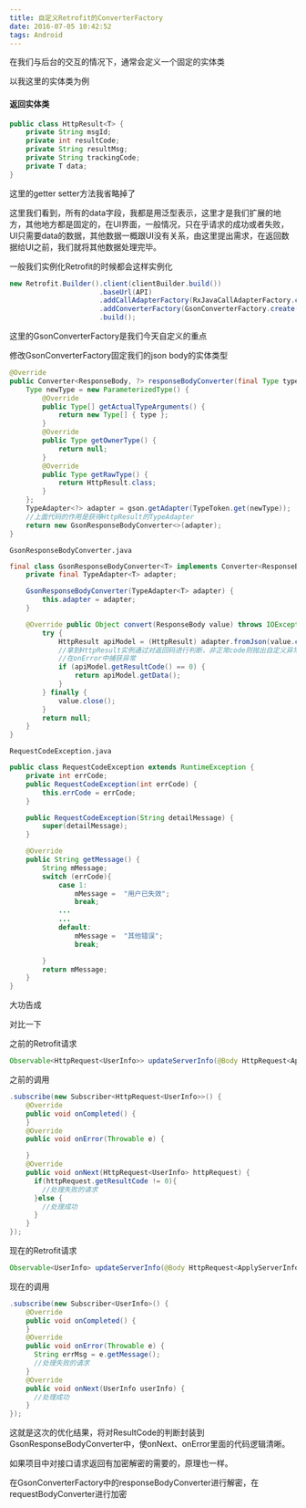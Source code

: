 ```yaml
---
title: 自定义Retrofit的ConverterFactory
date: 2016-07-05 10:42:52
tags: Android
---
```

在我们与后台的交互的情况下，通常会定义一个固定的实体类

以我这里的实体类为例
#### 返回实体类
```java
public class HttpResult<T> {
    private String msgId;
    private int resultCode;
    private String resultMsg;
    private String trackingCode;
    private T data;
}
```
这里的getter setter方法我省略掉了

这里我们看到，所有的data字段，我都是用泛型表示，这里才是我们扩展的地方，其他地方都是固定的，在UI界面，一般情况，只在乎请求的成功或者失败，UI只需要data的数据，其他数据一概跟UI没有关系，由这里提出需求，在返回数据给UI之前，我们就将其他数据处理完毕。

一般我们实例化Retrofit的时候都会这样实例化
```java
new Retrofit.Builder().client(clientBuilder.build())
                      .baseUrl(API)
                      .addCallAdapterFactory(RxJavaCallAdapterFactory.create())
                      .addConverterFactory(GsonConverterFactory.create())
                      .build();
```
这里的GsonConverterFactory是我们今天自定义的重点

修改GsonConverterFactory固定我们的json body的实体类型

```java
@Override
public Converter<ResponseBody, ?> responseBodyConverter(final Type type, Annotation[] annotations, Retrofit retrofit) {
    Type newType = new ParameterizedType() {
        @Override
        public Type[] getActualTypeArguments() {
            return new Type[] { type };
        }
        @Override
        public Type getOwnerType() {
            return null;
        }
        @Override
        public Type getRawType() {
            return HttpResult.class;
        }
    };
    TypeAdapter<?> adapter = gson.getAdapter(TypeToken.get(newType));
    //上面代码的作用是获得HttpResult的TypeAdapter
    return new GsonResponseBodyConverter<>(adapter);
}
```
`GsonResponseBodyConverter.java`
```java
final class GsonResponseBodyConverter<T> implements Converter<ResponseBody, Object> {
    private final TypeAdapter<T> adapter;

    GsonResponseBodyConverter(TypeAdapter<T> adapter) {
        this.adapter = adapter;
    }

    @Override public Object convert(ResponseBody value) throws IOException {
        try {
            HttpResult apiModel = (HttpResult) adapter.fromJson(value.charStream());
            //拿到HttpResult实例通过对返回码进行判断，非正常code则抛出自定义异常
            //在onError中捕获异常
            if (apiModel.getResultCode() == 0) {
                return apiModel.getData();
            }
        } finally {
            value.close();
        }
        return null;
    }
}
```
`RequestCodeException.java`
```java
public class RequestCodeException extends RuntimeException {
    private int errCode;
    public RequestCodeException(int errCode) {
        this.errCode = errCode;
    }

    public RequestCodeException(String detailMessage) {
        super(detailMessage);
    }

    @Override
    public String getMessage() {
        String mMessage;
        switch (errCode){
            case 1:
                mMessage =  "用户已失效";
                break;
            ...
            ...
            default:
                mMessage =  "其他错误";
                break;

        }
        return mMessage;
    }
}
```
大功告成

对比一下

之前的Retrofit请求

```java
Observable<HttpRequest<UserInfo>> updateServerInfo(@Body HttpRequest<ApplyServerInfo> httpRequest);
```
之前的调用
```java
.subscribe(new Subscriber<HttpRequest<UserInfo>>() {
    @Override
    public void onCompleted() {
    }
    @Override
    public void onError(Throwable e) {

    }
    @Override
    public void onNext(HttpRequest<UserInfo> httpRequest) {
      if(httpRequest.getResultCode != 0){
        //处理失败的请求
      }else {
        //处理成功
      }
    }
});
```
现在的Retrofit请求
```java
Observable<UserInfo> updateServerInfo(@Body HttpRequest<ApplyServerInfo> httpRequest);
```
现在的调用
```java
.subscribe(new Subscriber<UserInfo>() {
    @Override
    public void onCompleted() {
    }
    @Override
    public void onError(Throwable e) {
      String errMsg = e.getMessage();
      //处理失败的请求
    }
    @Override
    public void onNext(UserInfo userInfo) {
      //处理成功
    }
});
```
这就是这次的优化结果，将对ResultCode的判断封装到GsonResponseBodyConverter中，使onNext、onError里面的代码逻辑清晰。

如果项目中对接口请求返回有加密解密的需要的，原理也一样。

在GsonConverterFactory中的responseBodyConverter进行解密，在requestBodyConverter进行加密
